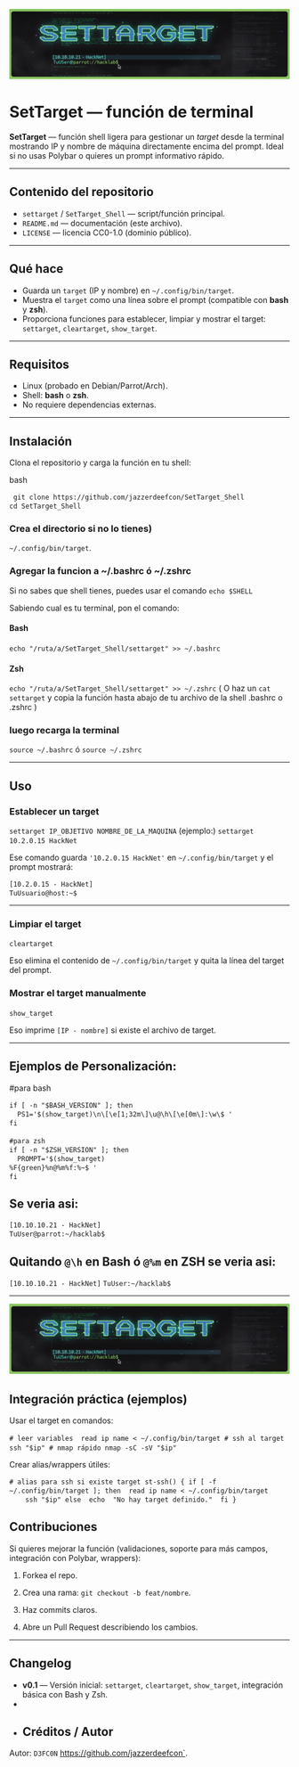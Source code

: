 ![Texto alternativo](./settarget.png)
# SetTarget — función de terminal

**SetTarget** — función shell ligera para gestionar un *target* desde la terminal mostrando IP y nombre de máquina directamente encima del prompt. Ideal si no usas Polybar o quieres un prompt informativo rápido.

---

## Contenido del repositorio

- `settarget` / `SetTarget_Shell` — script/función principal.  
- `README.md` — documentación (este archivo).  
- `LICENSE` — licencia CC0-1.0 (dominio público).

---

## Qué hace

- Guarda un `target` (IP y nombre) en `~/.config/bin/target`.  
- Muestra el `target` como una línea sobre el prompt (compatible con **bash** y **zsh**).  
- Proporciona funciones para establecer, limpiar y mostrar el target: `settarget`, `cleartarget`, `show_target`.

---

## Requisitos

- Linux (probado en Debian/Parrot/Arch).  
- Shell: **bash** o **zsh**.  
- No requiere dependencias externas.

---

## Instalación

Clona el repositorio y carga la función en tu shell:

bash
```shell
 git clone https://github.com/jazzerdeefcon/SetTarget_Shell 
cd SetTarget_Shell
 ```

### Crea el directorio si no lo tienes) 

 `~/.config/bin/target`.
 
### Agregar la funcion a ~/.bashrc ó ~/.zshrc
Si no sabes que shell tienes, puedes usar el comando
 `echo $SHELL`
 
 Sabiendo cual es tu terminal, pon el comando:
 
#### Bash
`echo "/ruta/a/SetTarget_Shell/settarget" >> ~/.bashrc`
#### Zsh
`echo "/ruta/a/SetTarget_Shell/settarget" >> ~/.zshrc`
( O haz un `cat  settarget` y copia la función hasta abajo de tu archivo de la shell .bashrc o .zshrc )

### luego recarga la terminal

`source ~/.bashrc`
ó
`source ~/.zshrc`

---
## Uso 
### Establecer un target
`settarget IP_OBJETIVO NOMBRE_DE_LA_MAQUINA`
(ejemplo:)
`settarget 10.2.0.15 HackNet`

Ese comando guarda `'10.2.0.15 HackNet'` en `~/.config/bin/target` y el prompt mostrará:

```
[10.2.0.15 - HackNet]
TuUsuario@host:~$
```

---
### Limpiar el target

`cleartarget`

Eso elimina el contenido de `~/.config/bin/target` y quita la línea del target del prompt.

### Mostrar el target manualmente

`show_target`

Eso imprime `[IP - nombre]` si existe el archivo de target.

---

## Ejemplos de Personalización:

#para bash
  ```
  if [ -n "$BASH_VERSION" ]; then
    PS1='$(show_target)\n\[\e[1;32m\]\u@\h\[\e[0m\]:\w\$ '
fi

#para zsh
if [ -n "$ZSH_VERSION" ]; then
    PROMPT='$(show_target)
%F{green}%n@%m%f:%~$ '
fi
```

## Se veria asi:

```
[10.10.10.21 - HackNet]
TuUser@parrot:~/hacklab$
```

## Quitando `@\h` en Bash ó  `@%m` en ZSH se veria asi:

`[10.10.10.21 - HackNet]`
`TuUser:~/hacklab$`

---
![Texto alternativo](./settarget.png)


## Integración práctica (ejemplos)

Usar el target en comandos:

`# leer variables  read ip name < ~/.config/bin/target # ssh al target ssh "$ip" # nmap rápido nmap -sC -sV "$ip"` 

Crear alias/wrappers útiles:

```
# alias para ssh si existe target st-ssh() { if [ -f ~/.config/bin/target ]; then  read ip name < ~/.config/bin/target
    ssh "$ip" else  echo  "No hay target definido."  fi }
```



## Contribuciones

Si quieres mejorar la función (validaciones, soporte para más campos, integración con Polybar, wrappers):

1.  Forkea el repo.
    
2.  Crea una rama: `git checkout -b feat/nombre`.
    
3.  Haz commits claros.
    
4.  Abre un Pull Request describiendo los cambios.

---
## Changelog

-   **v0.1** — Versión inicial: `settarget`, `cleartarget`, `show_target`, integración básica con Bash y Zsh.
- 
- ## Créditos / Autor

Autor: `D3FC0N` https://github.com/jazzerdeefcon`.
